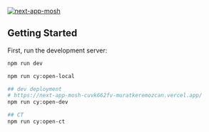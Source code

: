 [![next-app-mosh](https://img.shields.io/endpoint?url=https://cloud.cypress.io/badge/detailed/kk89i2&style=flat&logo=cypress)](https://cloud.cypress.io/projects/kk89i2/runs)

## Getting Started

First, run the development server:

```bash
npm run dev

npm run cy:open-local

## dev deployment
# https://next-app-mosh-cuvk662fv-muratkeremozcan.vercel.app/
npm run cy:open-dev

## CT
npm run cy:open-ct
```
